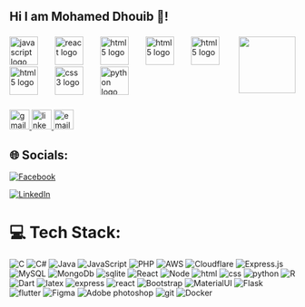 <h2 align="left">Hi I am Mohamed Dhouib 👋!</h2>

###

<img align="right" height="100" src="https://media.giphy.com/media/Cmr1OMJ2FN0B2/giphy.gif?cid=790b7611b31agwec022u0d2xj2nxxc8ay6hpvp1b9320xbws&ep=v1_gifs_search&rid=giphy.gif&ct=g"  />

###

<div align="left">
  <img src="https://cdn.jsdelivr.net/gh/devicons/devicon/icons/javascript/javascript-original.svg" height="50" alt="javascript logo"  />
  <img width="22" />
  <img src="https://cdn.jsdelivr.net/gh/devicons/devicon/icons/react/react-original.svg" height="50" alt="react logo"  />
  <img width="22" />
  <img src="https://cdn.jsdelivr.net/gh/devicons/devicon/icons/html5/html5-original.svg" height="50" alt="html5 logo"  />
    <img width="22" />
    <img src="https://www.helenjoscott.com/wp-content/uploads/2022/01/mongodb_standard.png" height="50" alt="html5 logo"  />
    <img width="22" />
   <img src="https://youteam.io/blog/wp-content/uploads/2022/04/expressjs_logo.png" height="50" alt="html5 logo"  />
    <img width="22" />
  <img src="https://www.web-wave.fr/wp-content/uploads/2016/07/nodejs-logo-600x300.png" height="50" alt="html5 logo"  />
  <img width="22" />
  <img src="https://cdn.jsdelivr.net/gh/devicons/devicon/icons/css3/css3-original.svg" height="50" alt="css3 logo"  />
  <img width="22" />
  <img src="https://cdn.jsdelivr.net/gh/devicons/devicon/icons/python/python-original.svg" height="50" alt="python logo"  />
</div>

###

<div align="left">
<a href="mailto:mohameddhouib741@gmail.com">
  <img src="https://img.shields.io/static/v1?message=Gmail&logo=gmail&label=&color=D14836&logoColor=white&labelColor=&style=for-the-badge" height="35" alt="gmail logo" />
</a>

<a href="https://www.linkedin.com/in/mohameddhouib5">
  <img src="https://img.shields.io/static/v1?message=LinkedIn&logo=linkedin&label=&color=0077B5&logoColor=white&labelColor=&style=for-the-badge" height="35" alt="linkedin logo" />
</a>

<a href="mailto:dhouibmohamed@escs.u-sfax.tn">
  <img src="https://img.shields.io/static/v1?message=Email&logo=gmail&label=&color=D14836&logoColor=white&labelColor=&style=for-the-badge" height="35" alt="email logo" />
</a>

    
</div>

###


## 🌐 Socials:
 [![Facebook](https://img.shields.io/badge/Facebook-%231877F2.svg?logo=Facebook&logoColor=white)](https://www.facebook.com/mohamed.dhouib.370/)

 [![LinkedIn](https://img.shields.io/badge/LinkedIn-%230077B5.svg?logo=linkedin&logoColor=white)](https://www.linkedin.com/in/mohameddhouib5) 
 
# 💻 Tech Stack:
![C](https://img.shields.io/badge/c-%2300599C.svg?style=for-the-badge&logo=c&logoColor=white) ![C#](https://img.shields.io/badge/c%23-%23239120.svg?style=for-the-badge&logo=csharp&logoColor=white)  ![Java](https://img.shields.io/badge/java-%23ED8B00.svg?style=for-the-badge&logo=openjdk&logoColor=white) ![JavaScript](https://img.shields.io/badge/javascript-%23323330.svg?style=for-the-badge&logo=javascript&logoColor=%23F7DF1E) ![PHP](https://img.shields.io/badge/php-%23777BB4.svg?style=for-the-badge&logo=php&logoColor=white) ![AWS](https://img.shields.io/badge/AWS-%23FF9900.svg?style=for-the-badge&logo=amazon-aws&logoColor=white)  ![Cloudflare](https://img.shields.io/badge/Cloudflare-F38020?style=for-the-badge&logo=Cloudflare&logoColor=white) ![Express.js](https://img.shields.io/badge/express.js-%23404d59.svg?style=for-the-badge&logo=express&logoColor=%2361DAFB) ![MySQL](https://img.shields.io/badge/mysql-4479A1.svg?style=for-the-badge&logo=mysql&logoColor=white) ![MongoDb](https://img.shields.io/badge/MongoDB-%234ea94b.svg?&style=for-the-badge&logo=mongodb&logoColor=white) ![sqlite](https://img.shields.io/badge/sqlite-%2307405e.svg?&style=for-the-badge&logo=sqlite&logoColor=white) ![React](https://img.shields.io/badge/dynamic/json?url=https%3A%2F%2Fcdn.jsdelivr.net%2Fgh%2Fdevicons%2Fdevicon%2Ficons%2Freact%2Freact-original.svg
) ![Node](https://img.shields.io/badge/node.js%20-%2343853D.svg?&style=for-the-badge&logo=node.js&logoColor=white) ![html](https://img.shields.io/badge/html5%20-%23E34F26.svg?&style=for-the-badge&logo=html5&logoColor=white) ![css](https://img.shields.io/badge/css3%20-%231572B6.svg?&style=for-the-badge&logo=css3&logoColor=white) ![python](https://img.shields.io/badge/python%20-%2314354C.svg?&style=for-the-badge&logo=python&logoColor=white) ![R](https://img.shields.io/badge/r-%23276DC3.svg?&style=for-the-badge&logo=r&logoColor=white) ![Dart](https://img.shields.io/badge/dart-%230175C2.svg?&style=for-the-badge&logo=dart&logoColor=white) ![latex](https://img.shields.io/badge/latex%20-%23008080.svg?&style=for-the-badge&logo=latex&logoColor=white) ![express](https://img.shields.io/badge/express.js%20-%23404d59.svg?&style=for-the-badge)  ![react](https://img.shields.io/badge/react%20-%2320232a.svg?&style=for-the-badge&logo=react&logoColor=%2361DAFB)
![Bootstrap](https://img.shields.io/badge/bootstrap%20-%23563D7C.svg?&style=for-the-badge&logo=bootstrap&logoColor=white) ![MaterialUI](https://img.shields.io/badge/material%20ui%20-%230081CB.svg?&style=for-the-badge&logo=material-ui&logoColor=white) ![Flask](https://img.shields.io/badge/flask%20-%23000.svg?&style=for-the-badge&logo=flask&logoColor=white) ![flutter](https://img.shields.io/badge/Flutter%20-%2302569B.svg?&style=for-the-badge&logo=Flutter&logoColor=white) ![Figma](https://img.shields.io/badge/figma%20-%23F24E1E.svg?&style=for-the-badge&logo=figma&logoColor=white) ![Adobe photoshop](https://img.shields.io/badge/adobe%20photoshop%20-%2331A8FF.svg?&style=for-the-badge&logo=adobe%20photoshop&logoColor=white) ![git](https://img.shields.io/badge/git%20-%23F05033.svg?&style=for-the-badge&logo=git&logoColor=white) ![Docker](https://img.shields.io/badge/docker%20-%230db7ed.svg?&style=for-the-badge&logo=docker&logoColor=white)


